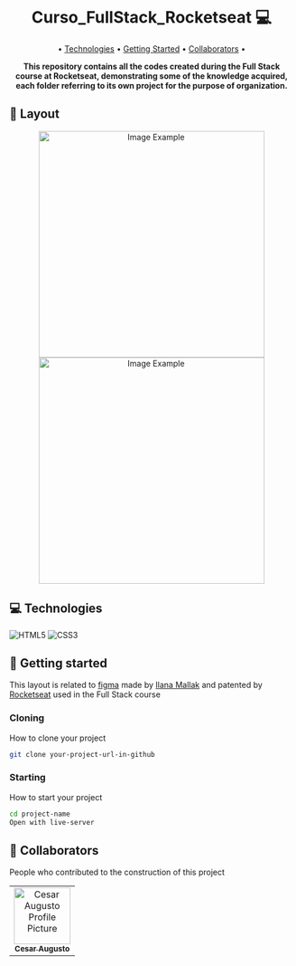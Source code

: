 [HTML5__BADGE]: https://img.shields.io/badge/html5-%23E34F26.svg?style=for-the-badge&logo=html5&logoColor=white
[CSS3__BADGE]: https://img.shields.io/badge/css3-%231572B6.svg?style=for-the-badge&logo=css3&logoColor=white
[figma]: https://www.figma.com/design/jNow6kWhK370nHt5Hus1AI/Formul%C3%A1rio-de-matr%C3%ADcula--Community-?node-id=0-1&p=f&t=euhbgIxU8OniPzSN-0
[Ilana Mallak]: https://www.linkedin.com/in/ilanamallak/
[Rocketseat]: https://www.rocketseat.com.br/

<h1 align="center" style="font-weight: bold;">Curso_FullStack_Rocketseat 💻</h1>

<p align="center">
 • <a href="#tech">Technologies</a> • 
 <a href="#started">Getting Started</a> • 
 <a href="#colab">Collaborators</a> •
</p>

<p align="center">
    <b>This repository contains all the codes created during the Full Stack course at Rocketseat, demonstrating some of the knowledge acquired, each folder referring to its own project for the purpose of organization.</b>
</p>
<!--
<p align="center">
     <a href="">📱 Visit this Project</a>
</p>
-->
<h2 id="layout">🎨 Layout</h2>

<p align="center">
    <img src="./Assets/readme_img/1view.png" alt="Image Example" width="400px">
    <img src="./Assets/readme_img/2view.png" alt="Image Example" width="400px">
</p>

<h2 id="technologies">💻 Technologies</h2>

![HTML5][HTML5__BADGE]
![CSS3][CSS3__BADGE]

<h2 id="started">🚀 Getting started</h2>

This layout is related to [figma] made by [Ilana Mallak] and patented by [Rocketseat] used in the Full Stack course

<h3>Cloning</h3>

How to clone your project

```bash
git clone your-project-url-in-github
```

<h3>Starting</h3>

How to start your project

```bash
cd project-name
Open with live-server
```

<h2 id="colab">🤝 Collaborators</h2>

People who contributed to the construction of this project

<table>
  <tr>
    <td align="center">
      <a href="https://www.linkedin.com/in/cesaraugusto875/">
        <img src="https://avatars.githubusercontent.com/u/79229452?s=400&u=76bc95ac47e156acc7c339a7c3f981211c259df5&v=4;" width="100px;" alt="Cesar Augusto Profile Picture"/><br>
        <sub>
          <b>Cesar Augusto</b>
        </sub>
      </a>
    </td>
  </tr>
</table>
